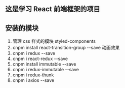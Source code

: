 ## 这是学习 React 前端框架的项目

## 安装的模块

1. 管理 css 样式的模块 styled-components
2. cnpm install react-transition-group --save 动画效果
3. cnpm i redux --save
4. cnpm i react-redux --save
5. cnpm install immutable --save
6. cnpm i redux-immutable --save
7. cnpm i redux-thunk
8. cnpm i axios --save
